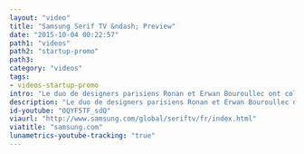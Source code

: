 ```yaml
---
layout: "video"
title: "Samsung Serif TV &ndash; Preview"
date: "2015-10-04 00:22:57"
path1: "videos"
path2: "startup-promo"
path3:
category: "videos"
tags:
- videos-startup-promo
intro: "Le duo de designers parisiens Ronan et Erwan Bouroullec ont collaboré avec Samsung pour créer un concept de téléviseur rétro-novateur. Objectif du partenariat : repenser l'experience sensorielle et la place de la smart TV dans nos salons."
description: "Le duo de designers parisiens Ronan et Erwan Bouroullec ont collaboré avec Samsung pour créer un concept de téléviseur rétro-novateur"
id-youtube: "0QYF5TF_sdQ"
viaurl: "http://www.samsung.com/global/seriftv/fr/index.html"
viatitle: "samsung.com"
lunametrics-youtube-tracking: "true"
---
```

